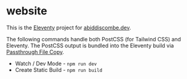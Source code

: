 # website

This is the [Eleventy](https://www.11ty.dev/) project for [abiddiscombe.dev](https://www.abiddiscombe.dev).

The following commands handle both PostCSS (for Tailwind CSS) and Eleventy. The PostCSS output is bundled into the Eleventy build via [Passthrough File Copy](https://www.11ty.dev/docs/copy/).

- Watch / Dev Mode - `npm run dev`
- Create Static Build - `npm run build`
